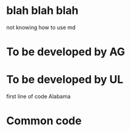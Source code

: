 # blah blah blah
not knowing how to use md
# To be developed by AG

# To be developed by UL
first line of code Alabama
# Common code
